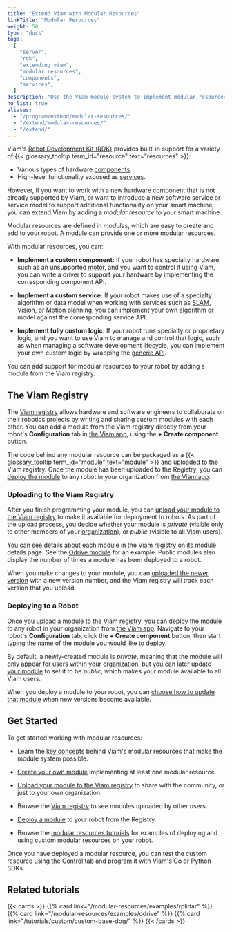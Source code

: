 ```yaml
---
title: "Extend Viam with Modular Resources"
linkTitle: "Modular Resources"
weight: 50
type: "docs"
tags:
  [
    "server",
    "rdk",
    "extending viam",
    "modular resources",
    "components",
    "services",
  ]
description: "Use the Viam module system to implement modular resources that can be included in any Viam-powered robot."
no_list: true
aliases:
  - "/program/extend/modular-resources/"
  - "/extend/modular-resources/"
  - "/extend/"
---
```


Viam's [Robot Development Kit (RDK)](/internals/rdk/) provides built-in support for a variety of {{< glossary_tooltip term_id="resource" text="resources" >}}:

- Various types of hardware [components](/components/).
- High-level functionality exposed as [services](/services/).

However, if you want to work with a new hardware component that is not already supported by Viam, or want to introduce a new software service or service model to support additional functionality on your smart machine, you can extend Viam by adding a _modular resource_ to your smart machine.

Modular resources are defined in _modules_, which are easy to create and add to your robot.
A module can provide one or more modular resources.

With modular resources, you can:

- **Implement a custom component:** If your robot has specialty hardware, such as an unsupported [motor](/components/motor/), and you want to control it using Viam, you can write a driver to support your hardware by implementing the corresponding component API.

- **Implement a custom service:** If your robot makes use of a specialty algorithm or data model when working with services such as [SLAM](/services/slam/), [Vision](/services/vision/), or [Motion planning](/services/motion/), you can implement your own algorithm or model against the corresponding service API.

- **Implement fully custom logic:** If your robot runs specialty or proprietary logic, and you want to use Viam to manage and control that logic, such as when managing a software development lifecycle, you can implement your own custom logic by wrapping the [generic API](/components/generic/).

You can add support for modular resources to your robot by adding a module from the Viam registry.

## The Viam Registry

The [Viam registry](https://app.viam.com/registry) allows hardware and software engineers to collaborate on their robotics projects by writing and sharing custom modules with each other.
You can add a module from the Viam registry directly from your robot's **Configuration** tab in [the Viam app](https://app.viam.com/), using the **+ Create component** button.

The code behind any modular resource can be packaged as a {{< glossary_tooltip term_id="module" text="module" >}} and uploaded to the Viam registry.
Once the module has been uploaded to the Registry, you can [deploy the module](/modular-resources/configure/) to any robot in your organization from [the Viam app](https://app.viam.com/).

### Uploading to the Viam Registry

After you finish programming your module, you can [upload your module to the Viam registry](/modular-resources/upload/) to make it available for deployment to robots.
As part of the upload process, you decide whether your module is _private_ (visible only to other members of your [organization](/manage/fleet/organizations/)), or _public_ (visible to all Viam users).

You can see details about each module in the [Viam registry](https://app.viam.com/registry) on its module details page.
See the [Odrive module](https://app.viam.com/module/viam/odrive) for an example.
Public modules also display the number of times a module has been deployed to a robot.

When you make changes to your module, you can [uploaded the newer version](/modular-resources/upload/#update-an-existing-module) with a new version number, and the Viam registry will track each version that you upload.

### Deploying to a Robot

Once you [upload a module to the Viam registry](/modular-resources/upload/), you can [deploy the module](/modular-resources/configure/) to any robot in your organization from [the Viam app](https://app.viam.com/).
Navigate to your robot's **Configuration** tab, click the **+ Create component** button, then start typing the name of the module you would like to deploy.

By default, a newly-created module is _private_, meaning that the module will only appear for users within your [organization](/manage/fleet/organizations/), but you can later [update your module](/modular-resources/upload/#update-an-existing-module) to set it to be _public_, which makes your module available to all Viam users.

When you deploy a module to your robot, you can [choose how to update that module](/modular-resources/configure/#configure-version-update-management-for-a-registry-module) when new versions become available.

## Get Started

To get started working with modular resources:

- Learn the [key concepts](/modular-resources/key-concepts/) behind Viam's modular resources that make the module system possible.

- [Create your own module](/modular-resources/create/) implementing at least one modular resource.

- [Upload your module to the Viam registry](/modular-resources/upload/) to share with the community, or just to your own organization.

- Browse the [Viam registry](https://app.viam.com/registry) to see modules uploaded by other users.

- [Deploy a module](/modular-resources/configure/) to your robot from the Registry.

- Browse the [modular resources tutorials](/modular-resources/examples/) for examples of deploying and using custom modular resources on your robot.

Once you have deployed a modular resource, you can test the custom resource using the [Control tab](/manage/fleet/#remote-control) and [program](/program/) it with Viam's Go or Python SDKs.

## Related tutorials

{{< cards >}}
{{% card link="/modular-resources/examples/rplidar" %}}
{{% card link="/modular-resources/examples/odrive" %}}
{{% card link="/tutorials/custom/custom-base-dog/" %}}
{{< /cards >}}
